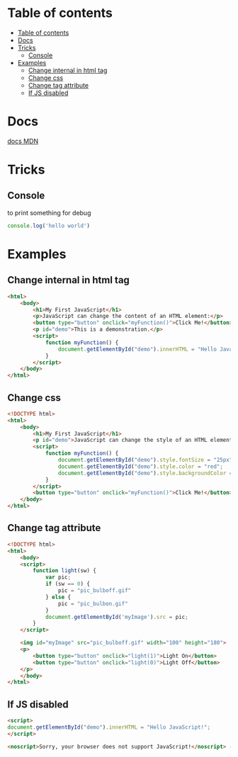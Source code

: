 # Table of contents

- [Table of contents](#table-of-contents)
- [Docs](#docs)
- [Tricks](#tricks)
  - [Console](#console)
- [Examples](#examples)
  - [Change internal in html tag](#change-internal-in-html-tag)
  - [Change css](#change-css)
  - [Change tag attribute](#change-tag-attribute)
  - [If JS disabled](#if-js-disabled)

# Docs

[docs MDN](https://developer.mozilla.org/en-US/docs/Web/JavaScript)

# Tricks

## Console

to print something for debug
```js
console.log('hello world')
```



# Examples


## Change internal in html tag

```html
<html>
    <body>
        <h1>My First JavaScript</h1>
        <p>JavaScript can change the content of an HTML element:</p>
        <button type="button" onclick="myFunction()">Click Me!</button>
        <p id="demo">This is a demonstration.</p>
        <script>
            function myFunction() {
                document.getElementById("demo").innerHTML = "Hello JavaScript!";
            }
        </script>
    </body>
</html>
```

## Change css

```html
<!DOCTYPE html>
<html>
    <body>
        <h1>My First JavaScript</h1>
        <p id="demo">JavaScript can change the style of an HTML element.</p>
        <script>
            function myFunction() {
                document.getElementById("demo").style.fontSize = "25px";
                document.getElementById("demo").style.color = "red";
                document.getElementById("demo").style.backgroundColor = "yellow";        
            }
        </script>
        <button type="button" onclick="myFunction()">Click Me!</button>
    </body>
</html>
```

## Change tag attribute 

```html
<!DOCTYPE html>
<html>
    <body>
    <script>    
        function light(sw) {
            var pic;
            if (sw == 0) {
                pic = "pic_bulboff.gif"
            } else {
                pic = "pic_bulbon.gif"
            }
            document.getElementById('myImage').src = pic;
        }
    </script>

    <img id="myImage" src="pic_bulboff.gif" width="100" height="180">
    <p>
        <button type="button" onclick="light(1)">Light On</button>
        <button type="button" onclick="light(0)">Light Off</button>
    </p>
    </body>
</html>
```

## If JS disabled

```html
<script>
document.getElementById("demo").innerHTML = "Hello JavaScript!";
</script>

<noscript>Sorry, your browser does not support JavaScript!</noscript> -->
```